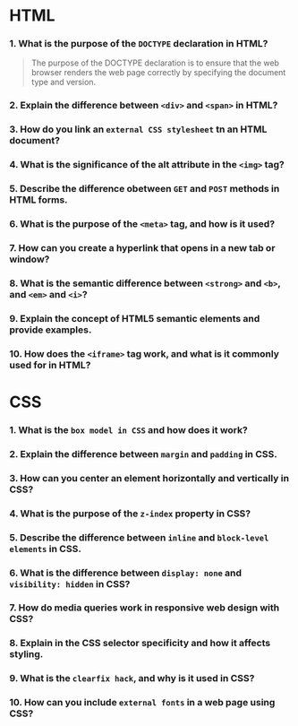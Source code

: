 # HTML
### 1. What is the purpose of the `DOCTYPE` declaration in HTML?
 > The purpose of the DOCTYPE declaration is to ensure that the web browser renders the web page correctly by specifying the document type and version.
### 2. Explain the difference between `<div>` and `<span>` in HTML?
### 3. How do you link an `external CSS stylesheet` tn an HTML document?
### 4. What is the significance of the alt attribute in the `<img>` tag?
### 5. Describe the difference obetween `GET` and `POST` methods in HTML forms.
### 6. What is the purpose of the `<meta>` tag, and how is it used?
### 7. How can you create a hyperlink that opens in a new tab or window?
### 8. What is the semantic difference between `<strong>` and `<b>`, and `<em>` and `<i>`?
### 9. Explain the concept of HTML5 semantic elements and provide examples.
### 10. How does the `<iframe>` tag work, and what is it commonly used for in HTML?
# CSS
### 1. What is the `box model in CSS` and how does it work?
### 2. Explain the difference between `margin` and `padding` in CSS.
### 3. How can you center an element horizontally and vertically in CSS?
### 4. What is the purpose of the `z-index` property in CSS?
### 5. Describe the difference between `inline` and `block-level elements` in CSS.
### 6. What is the difference between `display: none` and `visibility: hidden` in CSS?
### 7. How do media queries work in responsive web design with CSS?
### 8. Explain in the CSS selector specificity and how it affects styling.
### 9. What is the `clearfix hack`, and why is it used in CSS?
### 10. How can you include `external fonts` in a web page using CSS?